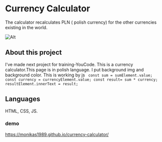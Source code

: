 # Currency Calculator
The calculator recalculates PLN ( polish currency) for the other currencies existing in the world.

![Alt](https://i.ibb.co/bBcZz3c/menwithmoney.gif)

## About this project
I've made next project for training-YouCode. This is a currency calculator.This page is in polish language. I put background img and background color.
This is working by js ``` 
    const sum = sumElement.value;
    const currency = currencyElement.value;
    const result= sum * currency;
    resultElement.innerText = result; ```

## Languages
HTML,
CSS,
JS.   

### demo
https://monikas1989.github.io/currency-calculator/